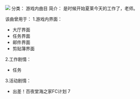 ![](//static.kivo.wiki/images/music/cover/o7s5RuaHaNRNMxX7WkBPdp2TIj1yylG7.png)
分类： 游戏内曲目
简介：
是时候开始夏莱今天的工作了，老师。

该曲曾用于：
1.游戏内界面：
 - 大厅界面
 - 任务界面
 - 邮件界面 
 - 剪贴簿界面

2.工作剧情：
 - 任务

3.活动剧情：
 - 出差！百夜堂海之家FC计划  7
